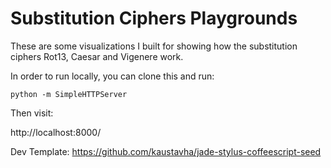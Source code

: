 # Substitution Ciphers Playgrounds

These are some visualizations I built for showing how the substitution ciphers Rot13, Caesar and Vigenere work.

In order to run locally, you can clone this and run:

`python -m SimpleHTTPServer`

Then visit:

http://localhost:8000/

Dev Template:
https://github.com/kaustavha/jade-stylus-coffeescript-seed
